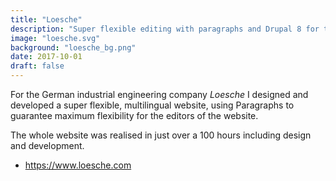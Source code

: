 ```yaml
---
title: "Loesche"
description: "Super flexible editing with paragraphs and Drupal 8 for the german industrial engineering company Loesche."
image: "loesche.svg"
background: "loesche_bg.png"
date: 2017-10-01
draft: false
---
```


For the German industrial engineering company *Loesche* I designed and developed a super flexible, multilingual website, using Paragraphs to guarantee maximum flexibility for the editors of the website.

The whole website was realised in just over a 100 hours including design and development.

- https://www.loesche.com

